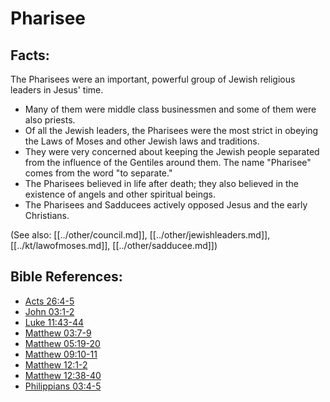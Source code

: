 # Pharisee #

## Facts: ##

The Pharisees were an important, powerful group of Jewish religious leaders in Jesus' time.

* Many of them were middle class businessmen and some of them were also priests.
* Of all the Jewish leaders, the Pharisees were the most strict in obeying the Laws of Moses and other Jewish laws and traditions.
* They were very concerned about keeping the Jewish people separated from the influence of the Gentiles around them. The name "Pharisee" comes from the word "to separate."
* The Pharisees believed in life after death; they also believed in the existence of angels and other spiritual beings.
* The Pharisees and Sadducees actively opposed Jesus and the early Christians.

(See also: [[../other/council.md]], [[../other/jewishleaders.md]], [[../kt/lawofmoses.md]], [[../other/sadducee.md]])

## Bible References: ##

* [Acts 26:4-5](en/tn/act/help/26/04)
* [John 03:1-2](en/tn/jhn/help/03/01)
* [Luke 11:43-44](en/tn/luk/help/11/43)
* [Matthew 03:7-9](en/tn/mat/help/03/07)
* [Matthew 05:19-20](en/tn/mat/help/05/19)
* [Matthew 09:10-11](en/tn/mat/help/09/10)
* [Matthew 12:1-2](en/tn/mat/help/12/01)
* [Matthew 12:38-40](en/tn/mat/help/12/38)
* [Philippians 03:4-5](en/tn/php/help/03/04)